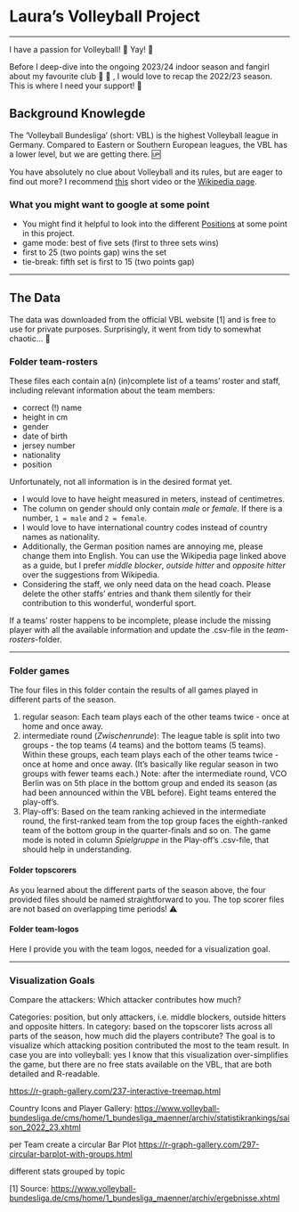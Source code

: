 # Laura’s Volleyball Project

------------------------------------------------------------------------

I have a passion for Volleyball! 🏐 Yay! 🎉

Before I deep-dive into the ongoing 2023/24 indoor season and fangirl
about my favourite club 🍊 🖤 , I would love to recap the 2022/23
season. This is where I need your support! 💪

## Background Knowlegde

The ‘Volleyball Bundesliga’ (short: VBL) is the highest Volleyball
league in Germany. Compared to Eastern or Southern European leagues, the
VBL has a lower level, but we are getting there. 🆙

You have absolutely no clue about Volleyball and its rules, but are
eager to find out more? I recommend [this](insert%20video%20link) short
video or the [Wikipedia page](https://en.wikipedia.org/wiki/Volleyball).

### What you might want to google at some point

-   You might find it helpful to look into the different
    [Positions](https://en.wikipedia.org/wiki/Volleyball#Player_specialization)
    at some point in this project.
-   game mode: best of five sets (first to three sets wins)
-   first to 25 (two points gap) wins the set
-   tie-break: fifth set is first to 15 (two points gap)

------------------------------------------------------------------------

## The Data

The data was downloaded from the official VBL website [1] and is free to
use for private purposes. Surprisingly, it went from tidy to somewhat
chaotic… 👻

### Folder **team-rosters**

These files each contain a(n) (in)complete list of a teams’ roster and
staff, including relevant information about the team members:

-   correct (!) name
-   height in cm
-   gender
-   date of birth
-   jersey number
-   nationality
-   position

Unfortunately, not all information is in the desired format yet.

-   I would love to have height measured in meters, instead of
    centimetres.
-   The column on gender should only contain *male* or *female*. If
    there is a number, `1 = male` and `2 = female`.
-   I would love to have international country codes instead of country
    names as nationality.
-   Additionally, the German position names are annoying me, please
    change them into English. You can use the Wikipedia page linked
    above as a guide, but I prefer *middle blocker*, *outside hitter*
    and *opposite hitter* over the suggestions from Wikipedia.
-   Considering the staff, we only need data on the head coach. Please
    delete the other staffs’ entries and thank them silently for their
    contribution to this wonderful, wonderful sport.

If a teams’ roster happens to be incomplete, please include the missing
player with all the available information and update the .csv-file in
the *team-rosters*-folder.

------------------------------------------------------------------------

### Folder **games**

The four files in this folder contain the results of all games played in
different parts of the season.

1.  regular season: Each team plays each of the other teams twice - once
    at home and once away.
2.  intermediate round (*Zwischenrunde*): The league table is split into
    two groups - the top teams (4 teams) and the bottom teams (5 teams).
    Within these groups, each team plays each of the other teams twice -
    once at home and once away. (It’s basically like regular season in
    two groups with fewer teams each.) Note: after the intermediate
    round, VCO Berlin was on 5th place in the bottom group and ended its
    season (as had been announced within the VBL before). Eight teams
    entered the play-off’s.
3.  Play-off’s: Based on the team ranking achieved in the intermediate
    round, the first-ranked team from the top group faces the
    eighth-ranked team of the bottom group in the quarter-finals and so
    on. The game mode is noted in column *Spielgruppe* in the Play-off’s
    .csv-file, that should help in understanding.

#### Folder **topscorers**

As you learned about the different parts of the season above, the four
provided files should be named straightforward to you. The top scorer
files are not based on overlapping time periods! ⚠️

#### Folder **team-logos**

Here I provide you with the team logos, needed for a visualization goal.

------------------------------------------------------------------------

### Visualization Goals

Compare the attackers: Which attacker contributes how much?

Categories: position, but only attackers, i.e. middle blockers, outside
hitters and opposite hitters. In category: based on the topscorer lists
across all parts of the season, how much did the players contribute? The
goal is to visualize which attacking position contributed the most to
the team result. In case you are into volleyball: yes I know that this
visualization over-simplifies the game, but there are no free stats
available on the VBL, that are both detailed and R-readable.

<https://r-graph-gallery.com/237-interactive-treemap.html>

Country Icons and Player Gallery:
<https://www.volleyball-bundesliga.de/cms/home/1_bundesliga_maenner/archiv/statistikrankings/saison_2022_23.xhtml>

per Team create a circular Bar Plot
<https://r-graph-gallery.com/297-circular-barplot-with-groups.html>

different stats grouped by topic

[1] Source:
<https://www.volleyball-bundesliga.de/cms/home/1_bundesliga_maenner/archiv/ergebnisse.xhtml>
